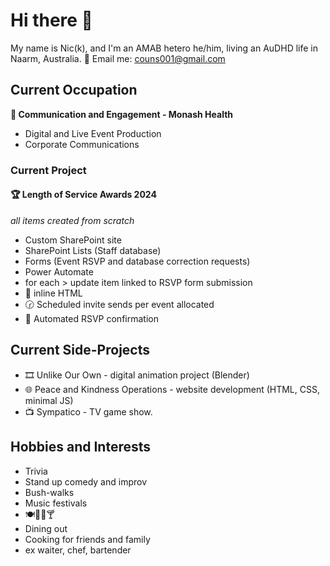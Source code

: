 # Hi there 👋
My name is Nic(k), and I'm an AMAB hetero he/him, living an AuDHD life in Naarm, Australia.
📧 Email me: [couns001@gmail.com](mailto:couns001@gmail.com)
## Current Occupation
**📢 Communication and Engagement - Monash Health**
- Digital and Live Event Production
- Corporate Communications
### Current Project
#### 🏆 Length of Service Awards 2024
*all items created from scratch*
- Custom SharePoint site
- SharePoint Lists (Staff database)
- Forms (Event RSVP and database correction requests)
- Power Automate
 - for each > update item linked to RSVP form submission
 - 📧 inline HTML
 - 🕝 Scheduled invite sends per event allocated
 - 🔔 Automated RSVP confirmation
## Current Side-Projects
- 🎞️ Unlike Our Own - digital animation project (Blender)
- 🌐 Peace and Kindness Operations - website development (HTML, CSS, minimal JS)
- 📺 Sympatico - TV game show.
## Hobbies and Interests
- Trivia
- Stand up comedy and improv
- Bush-walks
- Music festivals
- 🍽️🍷🍺🍸
 - Dining out
 - Cooking for friends and family
 - ex waiter, chef, bartender
